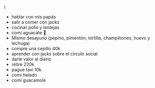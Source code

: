 I
- hablar con mis papás 
- salir a comer con jacks 
- cocinar pollo y lentejas 
- comí aguacate 🥑 
- Mismo desayuno (pepino, pimentón, tortilla, champiñones, huevo y lechuga)
- compre una cepillo 40k 
- aprender con jacks sobre el círculo social 
- darle valor al diario
- retire 220k
- pague taxi 10k 
- comi helado 
- comí guacamole 